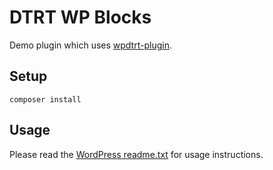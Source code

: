 # DTRT WP Blocks

Demo plugin which uses [wpdtrt-plugin](https://github.com/dotherightthing/wpdtrt-plugin).

## Setup

```
composer install
```

## Usage

Please read the [WordPress readme.txt](readme.txt) for usage instructions.
